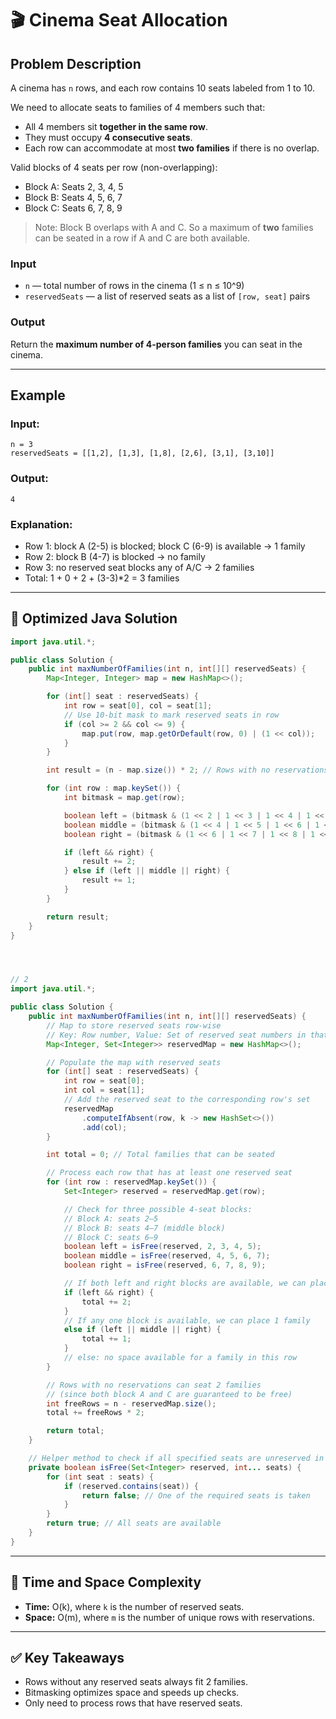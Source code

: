 # 🎬 Cinema Seat Allocation

## Problem Description

A cinema has `n` rows, and each row contains 10 seats labeled from 1 to 10.

We need to allocate seats to families of 4 members such that:
- All 4 members sit **together in the same row**.
- They must occupy **4 consecutive seats**.
- Each row can accommodate at most **two families** if there is no overlap.

Valid blocks of 4 seats per row (non-overlapping):
- Block A: Seats 2, 3, 4, 5
- Block B: Seats 4, 5, 6, 7
- Block C: Seats 6, 7, 8, 9

> Note: Block B overlaps with A and C. So a maximum of **two** families can be seated in a row if A and C are both available.

### Input

- `n` — total number of rows in the cinema (1 ≤ n ≤ 10^9)
- `reservedSeats` — a list of reserved seats as a list of `[row, seat]` pairs

### Output

Return the **maximum number of 4-person families** you can seat in the cinema.

---

## Example

### Input:
```
n = 3  
reservedSeats = [[1,2], [1,3], [1,8], [2,6], [3,1], [3,10]]
```

### Output:
```
4
```

### Explanation:
- Row 1: block A (2-5) is blocked; block C (6-9) is available → 1 family  
- Row 2: block B (4-7) is blocked → no family  
- Row 3: no reserved seat blocks any of A/C → 2 families  
- Total: 1 + 0 + 2 + (3-3)*2 = 3 families

---

## 🧠 Optimized Java Solution

```java
import java.util.*;

public class Solution {
    public int maxNumberOfFamilies(int n, int[][] reservedSeats) {
        Map<Integer, Integer> map = new HashMap<>();

        for (int[] seat : reservedSeats) {
            int row = seat[0], col = seat[1];
            // Use 10-bit mask to mark reserved seats in row
            if (col >= 2 && col <= 9) {
                map.put(row, map.getOrDefault(row, 0) | (1 << col));
            }
        }

        int result = (n - map.size()) * 2; // Rows with no reservations can fit 2 families

        for (int row : map.keySet()) {
            int bitmask = map.get(row);

            boolean left = (bitmask & (1 << 2 | 1 << 3 | 1 << 4 | 1 << 5)) == 0;
            boolean middle = (bitmask & (1 << 4 | 1 << 5 | 1 << 6 | 1 << 7)) == 0;
            boolean right = (bitmask & (1 << 6 | 1 << 7 | 1 << 8 | 1 << 9)) == 0;

            if (left && right) {
                result += 2;
            } else if (left || middle || right) {
                result += 1;
            }
        }

        return result;
    }
}




// 2
import java.util.*;

public class Solution {
    public int maxNumberOfFamilies(int n, int[][] reservedSeats) {
        // Map to store reserved seats row-wise
        // Key: Row number, Value: Set of reserved seat numbers in that row
        Map<Integer, Set<Integer>> reservedMap = new HashMap<>();

        // Populate the map with reserved seats
        for (int[] seat : reservedSeats) {
            int row = seat[0];
            int col = seat[1];
            // Add the reserved seat to the corresponding row's set
            reservedMap
                .computeIfAbsent(row, k -> new HashSet<>())
                .add(col);
        }

        int total = 0; // Total families that can be seated

        // Process each row that has at least one reserved seat
        for (int row : reservedMap.keySet()) {
            Set<Integer> reserved = reservedMap.get(row);

            // Check for three possible 4-seat blocks:
            // Block A: seats 2–5
            // Block B: seats 4–7 (middle block)
            // Block C: seats 6–9
            boolean left = isFree(reserved, 2, 3, 4, 5);
            boolean middle = isFree(reserved, 4, 5, 6, 7);
            boolean right = isFree(reserved, 6, 7, 8, 9);

            // If both left and right blocks are available, we can place 2 families
            if (left && right) {
                total += 2;
            }
            // If any one block is available, we can place 1 family
            else if (left || middle || right) {
                total += 1;
            }
            // else: no space available for a family in this row
        }

        // Rows with no reservations can seat 2 families
        // (since both block A and C are guaranteed to be free)
        int freeRows = n - reservedMap.size();
        total += freeRows * 2;

        return total;
    }

    // Helper method to check if all specified seats are unreserved in the row
    private boolean isFree(Set<Integer> reserved, int... seats) {
        for (int seat : seats) {
            if (reserved.contains(seat)) {
                return false; // One of the required seats is taken
            }
        }
        return true; // All seats are available
    }
}


```

---

## 🧮 Time and Space Complexity

- **Time:** O(k), where `k` is the number of reserved seats.
- **Space:** O(m), where `m` is the number of unique rows with reservations.

---

## ✅ Key Takeaways

- Rows without any reserved seats always fit 2 families.
- Bitmasking optimizes space and speeds up checks.
- Only need to process rows that have reserved seats.
